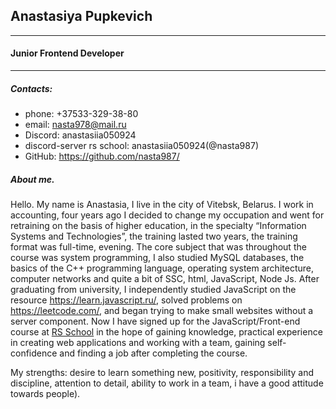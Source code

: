 ## Anastasiya Pupkevich

---

#### Junior Frontend Developer

---

##### **Contacts:**

- phone: +37533-329-38-80
- email: <nasta978@mail.ru>
- Discord: anastasiia050924
- discord-server rs school: anastasiia050924(@nasta987)
- GitHub: <https://github.com/nasta987/>

##### **About me.**

Hello. My name is Anastasia, I live in the city of Vitebsk, Belarus. I work in accounting, four years ago I decided to change my occupation and went for retraining on the basis of higher education, in the specialty “Information Systems and Technologies”, the training lasted two years, the training format was full-time, evening. The core subject that was throughout the course was system programming, I also studied MySQL databases, the basics of the C++ programming language, operating system architecture, computer networks and quite a bit of SSC, html, JavaScript, Node Js. After graduating from university, I independently studied JavaScript on the resource <https://learn.javascript.ru/>, solved problems on <https://leetcode.com/>, and began trying to make small websites without a server component. Now I have signed up for the JavaScript/Front-end course at [RS School](https://rs.school/ " School website ") in the hope of gaining knowledge, practical experience in creating web applications and working with a team, gaining self-confidence and finding a job after completing the course.

My strengths: desire to learn something new, positivity, responsibility and discipline, attention to detail, ability to work in a team, i have a good attitude towards people).
